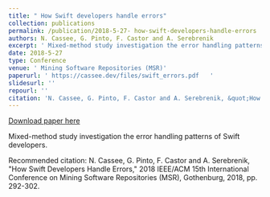 ```yaml
---
title: " How Swift developers handle errors"
collection: publications
permalink: /publication/2018-5-27- how-swift-developers-handle-errors
authors: N. Cassee, G. Pinto, F. Castor and A. Serebrenik
excerpt: ' Mixed-method study investigation the error handling patterns of Swift developers.'
date: 2018-5-27
type: Conference
venue: ' Mining Software Repositories (MSR)'
paperurl: ' https://cassee.dev/files/swift_errors.pdf   '
slidesurl: ''
repourl: ''
citation: 'N. Cassee, G. Pinto, F. Castor and A. Serebrenik, &quot;How Swift Developers Handle Errors,&quot; 2018 IEEE/ACM 15th International Conference on Mining Software Repositories (MSR), Gothenburg, 2018, pp. 292-302.'
---
```


<a href=' https://cassee.dev/files/swift_errors.pdf   '>Download paper here</a>

 Mixed-method study investigation the error handling patterns of Swift developers.

Recommended citation: N. Cassee, G. Pinto, F. Castor and A. Serebrenik, "How Swift Developers Handle Errors," 2018 IEEE/ACM 15th International Conference on Mining Software Repositories (MSR), Gothenburg, 2018, pp. 292-302.
